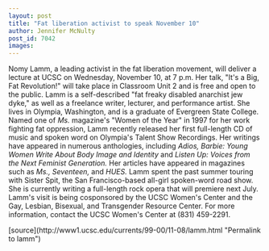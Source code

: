 ```yaml
---
layout: post
title: "Fat liberation activist to speak November 10"
author: Jennifer McNulty
post_id: 7042
images:
---
```


<p>
  Nomy Lamm, a leading activist in the fat liberation movement, will deliver a lecture at UCSC on Wednesday, November 10, at 7 p.m. Her talk, "It's a Big, Fat Revolution!" will take place in Classroom Unit 2 and is free and open to the public. Lamm is a self-described "fat freaky disabled anarchist jew dyke," as well as a freelance writer, lecturer, and performance artist. She lives in Olympia, Washington, and is a graduate of Evergreen State College. Named one of <i>Ms.</i> magazine's "Women of the Year" in 1997 for her work fighting fat oppression, Lamm recently released her first full-length CD of music and spoken word on Olympia's Talent Show Recordings. Her writings have appeared in numerous anthologies, including <i>Adios, Barbie: Young Women Write About Body Image and Identity</i> and <i>Listen Up: Voices from the Next Feminist Generation.</i> Her articles have appeared in magazines such as <i>Ms., Seventeen,</i> and <i>HUES.</i> Lamm spent the past summer touring with Sister Spit, the San Francisco-based all-girl spoken-word road show. She is currently writing a full-length rock opera that will premiere next July. Lamm's visit is being cosponsored by the UCSC Women's Center and the Gay, Lesbian, Bisexual, and Transgender Resource Center. For more information, contact the UCSC Women's Center at (831) 459-2291.
</p>
<p>

</p>
[source](http://www1.ucsc.edu/currents/99-00/11-08/lamm.html "Permalink to lamm")
